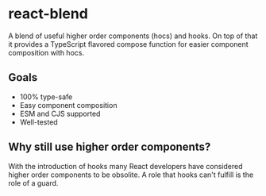 # react-blend

A blend of useful higher order components (hocs) and hooks.
On top of that it provides a TypeScript flavored compose function for easier component composition with hocs. 

## Goals

- 100% type-safe
- Easy component composition
- ESM and CJS supported
- Well-tested

## Why still use higher order components?

With the introduction of hooks many React developers have considered higher order components to be obsolite. 
A role that hooks can't fulfill is the role of a guard. 
